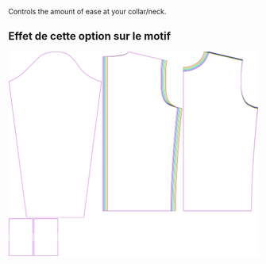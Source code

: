 
Controls the amount of ease at your collar/neck.


## Effet de cette option sur le motif
![This image shows the effect of this option by superimposing several variants that have a different value for this option](sven_collarease_sample.svg "Effect of this option on the pattern")
